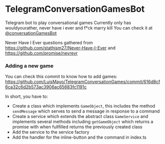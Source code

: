 # TelegramConversationGamesBot
Telegram bot to play conversational games
Currently only has wouldyourather, never have i ever and f*ck marry kill
You can check it at [@conversationGamesBot](https://t.me/conversationGamesBot)

Never Have I Ever questions gathered from https://github.com/stathism27/Never-Have-I-Ever and https://github.com/promise/nevrevr

### Adding a new game
You can check this commit to know how to add games: https://github.com/LuisMayo/TelegramConversationGames/commit/616d8cf6ca32c6d2b573ac3906ac65683fc1191c

In short, you have to:
 - Create a class which implements `GameObject`, this includes the method `sendMessage` which serves to send a message in response to a command
 - Create a service which extends the abstract class `GameService` and implements several methods including `getGameObject` which returns a promise with when fullfilled returns the previously created class
 - Add the service to the service factory
 - Add the handler for the inline-button and the command in index.ts
